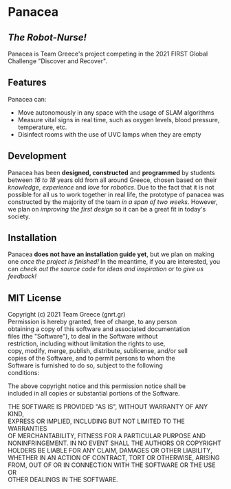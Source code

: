# Panacea
## _The Robot-Nurse!_
Panacea is Team Greece's project competing in the 2021 FIRST Global Challenge "Discover and Recover". 

## Features
Panacea can:
- Move autonomously in any space with the usage of SLAM algorithms
- Measure vital signs in real time, such as oxygen levels, blood pressure, temperature, etc.
- Disinfect rooms with the use of UVC lamps when they are empty

## Development

Panacea has been **designed, constructed** and **programmed** by students between _16 to 18_ years old from all around Greece, chosen based on their *knowledge*, *experience* and *love* for *robotics*. Due to the fact that it is not possible for all us to work together in real life, the prototype of panacea was constructed by the majority of the team *in a span of two weeks*. However, we plan on *improving the first design* so it can be a great fit in today's society. 

## Installation
Panacea **does not have an installation guide yet**, but we plan on making one *once the project is finished!* In the meantime, if you are interested, you can *check out the source code* for *ideas and inspiration* or to *give us feedback!*  


## MIT License

Copyright (c) 2021 Team Greece (gnrt.gr)  
Permission is hereby granted, free of charge, to any person  
obtaining a copy of this software and associated documentation  
files (the "Software"), to deal in the Software without  
restriction, including without limitation the rights to use,  
copy, modify, merge, publish, distribute, sublicense, and/or sell  
copies of the Software, and to permit persons to whom the  
Software is furnished to do so, subject to the following  
conditions:  
  
The above copyright notice and this permission notice shall be  
included in all copies or substantial portions of the Software.  
  
THE SOFTWARE IS PROVIDED "AS IS", WITHOUT WARRANTY OF ANY KIND,  
EXPRESS OR IMPLIED, INCLUDING BUT NOT LIMITED TO THE WARRANTIES  
OF MERCHANTABILITY, FITNESS FOR A PARTICULAR PURPOSE AND  
NONINFRINGEMENT. IN NO EVENT SHALL THE AUTHORS OR COPYRIGHT  
HOLDERS BE LIABLE FOR ANY CLAIM, DAMAGES OR OTHER LIABILITY,  
WHETHER IN AN ACTION OF CONTRACT, TORT OR OTHERWISE, ARISING  
FROM, OUT OF OR IN CONNECTION WITH THE SOFTWARE OR THE USE OR  
OTHER DEALINGS IN THE SOFTWARE.  